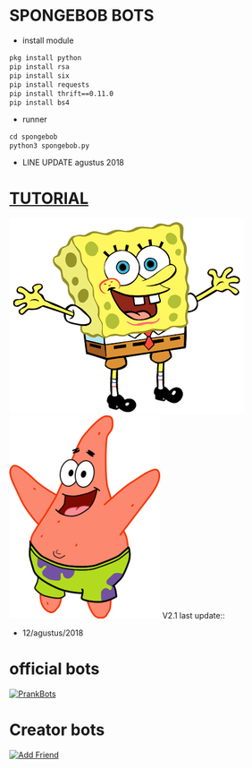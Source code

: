 # SPONGEBOB BOTS
- install module
```
pkg install python
pip install rsa
pip install six
pip install requests
pip install thrift==0.11.0
pip install bs4
```
- runner
```
cd spongebob
python3 spongebob.py
```
- LINE UPDATE
agustus 2018
# [TUTORIAL](https://www.youtube.com/channel/UCycBrqSWEHdk-slnhUmGWiQ)
![Prankbots](spongebob.png) ![prank](patrick.png)
V2.1 last update::
- 12/agustus/2018
# official bots
<a href="https://line.me/R/ti/p/%40gnh2780p"><img height="36" border="0" alt="PrankBots" src="https://scdn.line-apps.com/n/line_add_friends/btn/en.png"></a>
# Creator bots
<a href="https://line.me/R/ti/p/~adiputra.95"><img height="36" border="0" alt="Add Friend" src="https://scdn.line-apps.com/n/line_add_friends/btn/en.png"></a>
